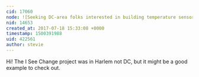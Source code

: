 ```yaml
---
cid: 17060
node: ![Seeking DC-area folks interested in building temperature sensors for urban heat island measurement](../notes/carohowe/07-14-2017/seeking-dc-area-folks-interested-in-building-temperature-sensors-for-urban-heat-island-measurement)
nid: 14653
created_at: 2017-07-18 15:33:08 +0000
timestamp: 1500391988
uid: 422561
author: stevie
---
```


Hi! The I See Change project was in Harlem not DC, but it might be a good example to check out. 